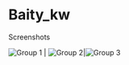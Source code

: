 # Baity_kw
Screenshots

 ![Group 1](https://user-images.githubusercontent.com/50178221/84967701-e5239c80-b114-11ea-9566-7bd7146f6b5f.png)  | ![Group 2](https://user-images.githubusercontent.com/50178221/84967712-ec4aaa80-b114-11ea-9846-f183896d75c9.png)|![Group 3](https://user-images.githubusercontent.com/50178221/84967728-f53b7c00-b114-11ea-9f29-d6eedb13ad11.png)
